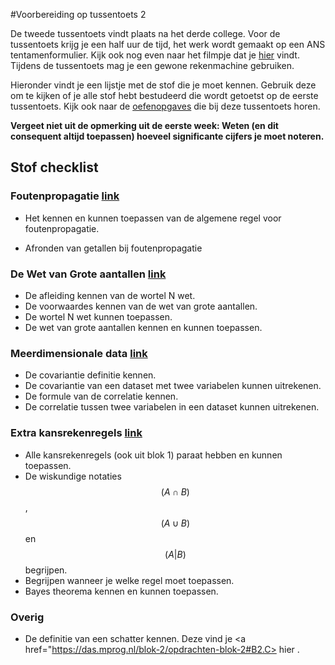 
#Voorbereiding op tussentoets 2

De tweede tussentoets vindt plaats na het derde college. 
Voor de tussentoets krijg je een half uur de tijd, het werk wordt gemaakt op een ANS tentamenformulier. Kijk ook nog even naar het filmpje dat je [hier](https://www.youtube.com/watch?v=jWgdlNEHN2A) vindt.
Tijdens de tussentoets mag je een gewone rekenmachine gebruiken. 

Hieronder vindt je een lijstje met de stof die je moet kennen. Gebruik deze om te kijken of je alle stof hebt bestudeerd die wordt getoetst op de eerste tussentoets. Kijk ook naar de [oefenopgaves](/tussentoets-ii/oefenopgaves) die bij deze tussentoets horen.

**Vergeet niet uit de opmerking uit de eerste week: 
Weten (en dit consequent altijd toepassen) hoeveel significante cijfers je moet noteren.**

## Stof checklist

### Foutenpropagatie [link](/blok-2/foutenpropagatie) 

* Het kennen en kunnen toepassen van de algemene regel voor foutenpropagatie.

* Afronden van getallen bij foutenpropagatie


### De Wet van Grote aantallen [link](/blok-2/wet-van-grote-aantallen)
* De afleiding kennen van de wortel N wet.
* De voorwaardes kennen van de wet van grote aantallen.
* De wortel N wet kunnen toepassen.
* De wet van grote aantallen kennen en kunnen toepassen.


### Meerdimensionale data [link](/blok-2/meerdimensionale-data)
* De covariantie definitie kennen.
* De covariantie van een dataset met twee variabelen kunnen uitrekenen.
* De formule van de correlatie kennen.
* De correlatie tussen twee variabelen in een dataset kunnen uitrekenen.

### Extra kansrekenregels [link](/blok-2/extra-kansrekenregels)
* Alle kansrekenregels (ook uit blok 1) paraat hebben en kunnen toepassen.
* De wiskundige notaties $$(A \cap B)$$, $$(A \cup B)$$ en $$(A|B)$$ begrijpen.
* Begrijpen wanneer je welke regel moet toepassen.
* Bayes theorema kennen en kunnen toepassen.

### Overig
* De definitie van een schatter kennen. Deze vind je <a href="https://das.mprog.nl/blok-2/opdrachten-blok-2#B2.C> hier </a>.




